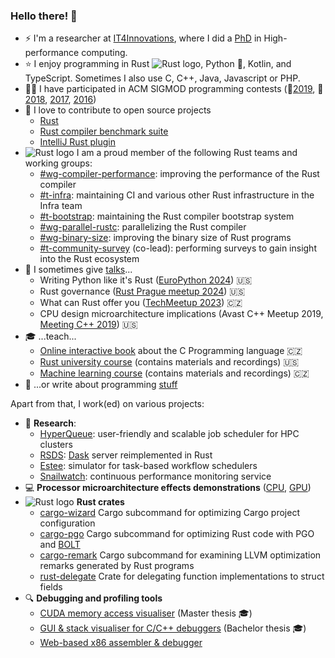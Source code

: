 ### Hello there! 👋 
- ⚡ I'm a researcher at [IT4Innovations](https://www.it4i.cz/en), where I did a [PhD](https://github.com/kobzol/phd) in High-performance computing.
- ⭐ I enjoy programming in Rust ![Rust logo](https://www.rust-lang.org/logos/rust-logo-16x16-blk.png), Python 🐍, Kotlin, and TypeScript. Sometimes I also use C, C++, Java, Javascript or PHP.
- 🏃‍♂️ I have participated in ACM SIGMOD programming contests (🥈[2019](https://github.com/kobzol/sigmod-2019), 🥈[2018](https://github.com/kobzol/sigmod-2018), [2017](https://github.com/kobzol/sigmod-2017), [2016](https://github.com/kobzol/sigmod-2016))
- 🚀 I love to contribute to open source projects
  - [Rust](https://github.com/rust-lang/rust/pulls/kobzol)
  - [Rust compiler benchmark suite](https://github.com/rust-lang/rustc-perf/pulls/kobzol)
  - [IntelliJ Rust plugin](https://github.com/intellij-rust/intellij-rust/pulls/kobzol)
- ![Rust logo](https://www.rust-lang.org/logos/rust-logo-16x16-blk.png) I am a proud member of the following Rust teams and working groups:
  - [#wg-compiler-performance](https://www.rust-lang.org/governance/teams/compiler#team-wg-compiler-performance): improving the performance of the Rust compiler
  - [#t-infra](https://www.rust-lang.org/governance/teams/infra): maintaining CI and various other Rust infrastructure in the Infra team
  - [#t-bootstrap](https://www.rust-lang.org/governance/teams/infra#team-bootstrap): maintaining the Rust compiler bootstrap system
  - [#wg-parallel-rustc](https://www.rust-lang.org/governance/teams/compiler#team-wg-parallel-rustc): parallelizing the Rust compiler
  - [#wg-binary-size](https://www.rust-lang.org/governance/teams/compiler#team-wg-binary-size): improving the binary size of Rust programs
  - [#t-community-survey](https://github.com/rust-lang/team/blob/master/teams/community-survey.toml) (co-lead): performing surveys to gain insight into the Rust ecosystem
- 🙊 I sometimes give [talks](https://github.com/Kobzol/talks)...
  - Writing Python like it's Rust ([EuroPython 2024](https://www.youtube.com/watch?v=OFRLKWacOoA)) 🇺🇸
  - Rust governance ([Rust Prague meetup 2024](https://youtu.be/d9_ymbFnzM4?t=1039)) 🇺🇸
  - What can Rust offer you ([TechMeetup 2023](https://www.youtube.com/watch?v=bGVYof8WBSI)) 🇨🇿
  - CPU design microarchitecture implications (Avast C++ Meetup 2019, [Meeting C++ 2019](https://www.youtube.com/watch?v=ICKIMHCw--Y)) 🇺🇸
- 🎓 ...teach...
  - [Online interactive book](https://mrlvsb.github.io/upr-skripta/) about the C Programming language 🇨🇿
  - [Rust university course](https://github.com/Kobzol/rust-course-fei) (contains materials and recordings) 🇺🇸
  - [Machine learning course](https://github.com/Kobzol/kpzd) (contains materials and recordings) 🇨🇿
- 📓 ...or write about programming [stuff](https://kobzol.github.io/)

Apart from that, I work(ed) on various projects:
- 🔬 **Research**:
  - [HyperQueue](https://github.com/it4innovations/hyperqueue): user-friendly and scalable job scheduler for HPC clusters
  - [RSDS](https://github.com/it4innovations/rsds): [Dask](https://github.com/dask/distributed/) server reimplemented in Rust
  - [Estee](https://github.com/it4innovations/estee): simulator for task-based workflow schedulers
  - [Snailwatch](https://github.com/it4innovations/snailwatch): continuous performance monitoring service
- 💻 **Processor microarchitecture effects demonstrations** ([CPU](https://github.com/kobzol/hardware-effects), [GPU](https://github.com/kobzol/hardware-effects-gpu))
- ![Rust logo](https://www.rust-lang.org/logos/rust-logo-16x16-blk.png) **Rust crates**
  - [cargo-wizard](https://github.com/Kobzol/cargo-wizard) Cargo subcommand for optimizing Cargo project configuration
  - [cargo-pgo](https://github.com/Kobzol/cargo-pgo) Cargo subcommand for optimizing Rust code with PGO and [BOLT](https://github.com/llvm/llvm-project/tree/main/bolt)
  - [cargo-remark](https://github.com/kobzol/cargo-remark) Cargo subcommand for examining LLVM optimization remarks generated by Rust programs
  - [rust-delegate](https://github.com/Kobzol/rust-delegate) Crate for delegating function implementations to struct fields
- 🔍 **Debugging and profiling tools**
  - [CUDA memory access visualiser](https://github.com/kobzol/cuda-profile) (Master thesis 🎓)
  - [GUI & stack visualiser for C/C++ debuggers](https://github.com/kobzol/debug-visualizer) (Bachelor thesis 🎓)
  - [Web-based x86 assembler & debugger](https://github.com/kobzol/davis)
